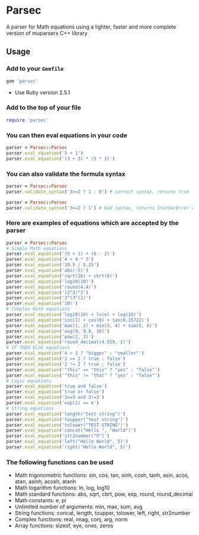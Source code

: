 # Parsec

A parser for Math equations using a lighter, faster and more complete version of muparserx C++ library

## Usage

### Add to your `Gemfile`

```ruby
gem 'parsec'
```

* Use Ruby version 2.5.1

### Add to the top of your <filename> file

```ruby
require 'parsec'
```

### You can then eval equations in your code

```ruby
parser = Parsec::Parsec
parser.eval_equation('5 + 1')
parser.eval_equation('(3 + 3) * (5 * 2)')
```

### You can also validate the formula syntax

```ruby
parser = Parsec::Parsec
parser.validate_syntax('3>=2 ? 1 : 0') # correct syntax, returns true
```

```ruby
parser = Parsec::Parsec
parser.validate_syntax('3>=2 ? 1') # bad syntax, returns StandarError with the message 'Wrong formula syntax'
```

### Here are examples of equations which are accepted by the parser
```ruby
parser = Parsec::Parsec
# Simple Math equations
parser.eval_equation('(5 + 1) + (6 - 2)')
parser.eval_equation('4 + 4 * 3')
parser.eval_equation('10.5 / 5.25')
parser.eval_equation('abs(-5)')
parser.eval_equation('sqrt(16) + cbrt(8)')
parser.eval_equation('log10(10)')
parser.eval_equation('round(4.4)')
parser.eval_equation('(3^3)^2')
parser.eval_equation('3^(3^(2)')
parser.eval_equation('10!')
# Complex Math equations
parser.eval_equation('log10(10) + ln(e) + log(10)')
parser.eval_equation('sin(1) + cos(0) + tan(0.15722)')
parser.eval_equation('max(1, 2) + min(3, 4) + sum(5, 6)')
parser.eval_equation('avg(9, 9.8, 10)')
parser.eval_equation('pow(2, 3)')
parser.eval_equation('round_decimal(4.559, 2)')
# IF THEN ELSE equations
parser.eval_equation('4 > 2 ? "bigger" : "smaller"')
parser.eval_equation('2 == 2 ? true : false')
parser.eval_equation('2 != 2 ? true : false')
parser.eval_equation('"this" == "this" ? "yes" : "false"')
parser.eval_equation('"this" != "that" ? "yes" : "false"')
# Logic equations
parser.eval_equation('true and false')
parser.eval_equation('true or false')
parser.eval_equation('3==3 and 3!=3')
parser.eval_equation('exp(1) == e')
# String equations
parser.eval_equation('length("test string")')
parser.eval_equation('toupper("test string")')
parser.eval_equation('tolower("TEST STRING")')
parser.eval_equation('concat("Hello ", "World")')
parser.eval_equation('str2number("5")')
parser.eval_equation('left("Hello World", 5)')
parser.eval_equation('right("Hello World", 5)')
```

### The following functions can be used

* Math trigonometric functions: sin, cos, tan, sinh, cosh, tanh, asin, acos, atan, asinh, acosh, atanh
* Math logarithm functions: ln, log, log10
* Math standard functions: abs, sqrt, cbrt, pow, exp, round, round_decimal
* Math constants: e, pi
* Unlimited number of arguments: min, max, sum, avg
* String functions: concat, length, toupper, tolower, left, right, str2number
* Complex functions: real, imag, conj, arg, norm
* Array functions: sizeof, eye, ones, zeros
